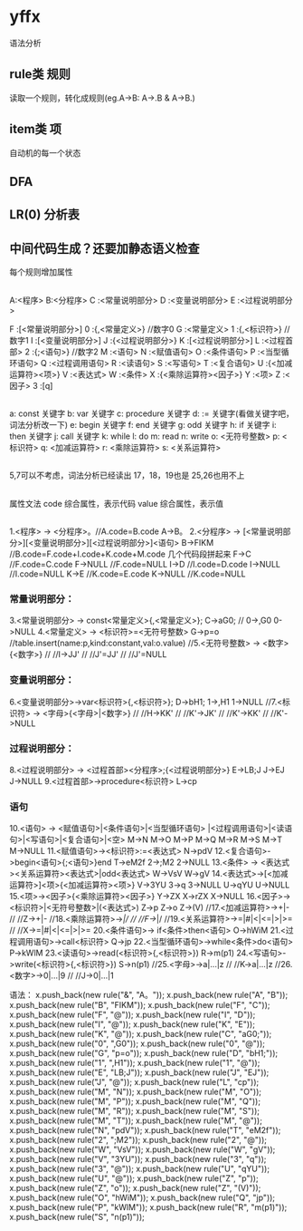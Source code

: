 # yffx
语法分析


## rule类 规则
读取一个规则，转化成规则(eg.A->B: A->.B & A->B.)

## item类 项
自动机的每一个状态

## DFA

## LR(0) 分析表

## 中间代码生成？还要加静态语义检查

每个规则增加属性


##
A:<程序>
B:<分程序>
C :<常量说明部分>
D :<变量说明部分>
E :<过程说明部分>

F :[<常量说明部分>]
0 :{,<常量定义>}		//数字0
G :<常量定义>
1 :{,<标识符>}		//数字1
I :[<变量说明部分>]
J :{<过程说明部分>}
K :[<过程说明部分>]
L :<过程首部>
2 :{;<语句>}		//数字2
M :<语句>
N :<赋值语句>
O :<条件语句>
P :<当型循环语句>
Q :<过程调用语句>
R :<读语句>
S :<写语句>
T :<复合语句>
U :{<加减运算符><项>}
V :<表达式>
W :<条件>
X :{<乘除运算符><因子>}
Y :<项>
Z :<因子>
3 :[q] 

##
a: const 关键字
b: var   关键字
c: procedure 关键字
d: :=	关键字(看做关键字吧，词法分析改一下)
e: begin 关键字
f: end 关键字
g: odd 关键字
h: if 关键字
i: then 关键字
j: call 关键字
k: while
l: do
m: read
n: write
o: <无符号整数>
p: <标识符>
q: <加减运算符>
r: <乘除运算符>
s: <关系运算符>

##
5,7可以不考虑，词法分析已经读出
17，18，19也是
25,26也用不上
##
属性文法
code 综合属性，表示代码
value 综合属性，表示值
##
1.<程序> -> <分程序>。//A.code=B.code
	A->B。
2.<分程序> -> [<常量说明部分>][<变量说明部分>][<过程说明部分>]<语句>
	B->FIKM		//B.code=F.code+I.code+K.code+M.code 几个代码段拼起来
	F->C		//F.code=C.code
	F->NULL		//F.code=NULL
	I->D		//I.code=D.code
	I->NULL		//I.code=NULL
	K->E		//K.code=E.code
	K->NULL		//K.code=NULL
### 常量说明部分：
3.<常量说明部分> -> const<常量定义>{,<常量定义>};
	C->aG0;		//
	0->,G0
	0->NULL
4.<常量定义> -> <标识符>=<无符号整数>
	G->p=o		//table.insert(name:p,kind:constant,val:o.value)
//5.<无符号整数> -> <数字>{<数字>}
//	//I->JJ'
//	//J'=JJ'
//	//J'=NULL
### 变量说明部分：
6.<变量说明部分>->var<标识符>{,<标识符>};
	D->bH1;
	1->,H1
	1->NULL
//7.<标识符> -> <字母>{<字母>|<数字>}
//	//H->KK'
//	//K'->JK'
//	//K'->KK'
//	//K'->NULL
### 过程说明部分：
8.<过程说明部分> -> <过程首部><分程序>;{<过程说明部分>}
	E->LB;J
	J->EJ
	J->NULL
9.<过程首部>->procedure<标识符>
	L->cp
### 语句
10.<语句> -> <赋值语句>|<条件语句>|<当型循环语句>
	|<过程调用语句>|<读语句>|<写语句>|<复合语句>|<空>
	M->N
	M->O
	M->P
	M->Q
	M->R
	M->S
	M->T
	M->NULL
11.<赋值语句>-><标识符>:=<表达式>
	N->pdV
12.<复合语句>->begin<语句>{;<语句>}end
	T->eM2f
	2->;M2
	2->NULL
13.<条件> -> <表达式><关系运算符><表达式>|odd<表达式>
	W->VsV
	W->gV
14.<表达式>->[<加减运算符>]<项>{<加减运算符><项>}
	V->3YU
	3->q
	3->NULL
	U->qYU
	U->NULL
15.<项>-><因子>{<乘除运算符><因子>}
	Y->ZX
	X->rZX
	X->NULL
16.<因子>-><标识符>|<无符号整数>|(<表达式>)
	Z->p
	Z->o
	Z->(V)
//17.<加减运算符>->+|-
//	//Z->+|-
//18.<乘除运算符>->*|/
//	//F->*|/
//19.<关系运算符>->=|#|<|<=|>|>=
//	//X->=|#|<|<=|>|>=
20.<条件语句>-> if<条件>then<语句>
	O->hWiM
21.<过程调用语句>->call<标识符>
	Q->jp
22.<当型循环语句>->while<条件>do<语句>
	P->kWlM
23.<读语句>->read(<标识符>{,<标识符>})
	R->m(p1)
24.<写语句>->write(<标识符>{,<标识符>})
	S->n(p1)
//25.<字母>->a|...|z
//	//K->a|...|z
//26.<数字>->0|...|9
//	//J->0|...|1

语法：
x.push_back(new rule("&", "A。"));
x.push_back(new rule("A", "B"));
x.push_back(new rule("B", "FIKM"));
x.push_back(new rule("F", "C"));
x.push_back(new rule("F", "@"));
x.push_back(new rule("I", "D"));
x.push_back(new rule("I", "@"));
x.push_back(new rule("K", "E"));
x.push_back(new rule("K", "@"));
x.push_back(new rule("C", "aG0;"));
x.push_back(new rule("0", ",G0"));
x.push_back(new rule("0", "@"));
x.push_back(new rule("G", "p=o"));
x.push_back(new rule("D", "bH1;"));
x.push_back(new rule("1", ",H1"));
x.push_back(new rule("1", "@"));
x.push_back(new rule("E", "LB;J"));
x.push_back(new rule("J", "EJ"));
x.push_back(new rule("J", "@"));
x.push_back(new rule("L", "cp"));
x.push_back(new rule("M", "N"));
x.push_back(new rule("M", "O"));
x.push_back(new rule("M", "P"));
x.push_back(new rule("M", "Q"));
x.push_back(new rule("M", "R"));
x.push_back(new rule("M", "S"));
x.push_back(new rule("M", "T"));
x.push_back(new rule("M", "@"));
x.push_back(new rule("N", "pdV"));
x.push_back(new rule("T", "eM2f"));
x.push_back(new rule("2", ";M2"));
x.push_back(new rule("2", "@"));
x.push_back(new rule("W", "VsV"));
x.push_back(new rule("W", "gV"));
x.push_back(new rule("V", "3YU"));
x.push_back(new rule("3", "q"));
x.push_back(new rule("3", "@"));
x.push_back(new rule("U", "qYU"));
x.push_back(new rule("U", "@"));
x.push_back(new rule("Z", "p"));
x.push_back(new rule("Z", "o"));
x.push_back(new rule("Z", "(V)"));
x.push_back(new rule("O", "hWiM"));
x.push_back(new rule("Q", "jp"));
x.push_back(new rule("P", "kWlM"));
x.push_back(new rule("R", "m(p1)"));
x.push_back(new rule("S", "n(p1)"));